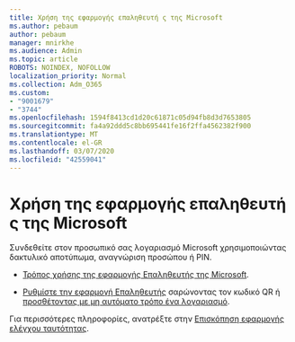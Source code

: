 ```yaml
---
title: Χρήση της εφαρμογής επαληθευτή ς της Microsoft
ms.author: pebaum
author: pebaum
manager: mnirkhe
ms.audience: Admin
ms.topic: article
ROBOTS: NOINDEX, NOFOLLOW
localization_priority: Normal
ms.collection: Adm_O365
ms.custom:
- "9001679"
- "3744"
ms.openlocfilehash: 1594f8413cd1d20c61871c05d94fb8d3d7653805
ms.sourcegitcommit: fa4a92ddd5c8bb695441fe16f2ffa4562382f900
ms.translationtype: MT
ms.contentlocale: el-GR
ms.lasthandoff: 03/07/2020
ms.locfileid: "42559041"
---
```

# <a name="using-the-microsoft-authenticator-app"></a>Χρήση της εφαρμογής επαληθευτή ς της Microsoft

Συνδεθείτε στον προσωπικό σας λογαριασμό Microsoft χρησιμοποιώντας δακτυλικό αποτύπωμα, αναγνώριση προσώπου ή PIN.

- [Τρόπος χρήσης της εφαρμογής Επαληθευτής της Microsoft](https://support.microsoft.com/help/4026727/microsoft-account-how-to-use-the-microsoft-authenticator-app). 

- [Ρυθμίστε την εφαρμογή Επαληθευτής](https://docs.microsoft.com/azure/active-directory/user-help/security-info-setup-auth-app) σαρώνοντας τον κωδικό QR ή [προσθέτοντας με μη αυτόματο τρόπο ένα λογαριασμό](https://docs.microsoft.com/azure/active-directory/user-help/user-help-auth-app-add-account-manual).  

Για περισσότερες πληροφορίες, ανατρέξτε στην [Επισκόπηση εφαρμογής ελέγχου ταυτότητας](https://docs.microsoft.com/azure/active-directory/user-help/user-help-auth-app-overview).
